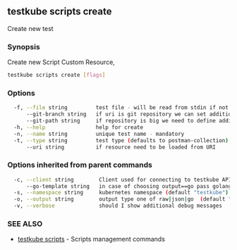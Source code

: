 ## testkube scripts create

Create new test

### Synopsis

Create new Script Custom Resource,

```sh
testkube scripts create [flags]
```

### Options

```sh
  -f, --file string         test file - will be read from stdin if not specified
      --git-branch string   if uri is git repository we can set additional branch parameter
      --git-path string     if repository is big we need to define additional path to directory/file to checkout partially
  -h, --help                help for create
  -n, --name string         unique test name - mandatory
  -t, --type string         test type (defaults to postman-collection)
      --uri string          if resource need to be loaded from URI
```

### Options inherited from parent commands

```sh
  -c, --client string        Client used for connecting to testkube API one of proxy|direct (default "proxy")
      --go-template string   in case of choosing output==go pass golang template (default "{{ . | printf \"%+v\"  }}")
  -s, --namespace string     kubernetes namespace (default "testkube")
  -o, --output string        output type one of raw|json|go  (default "raw")
  -v, --verbose              should I show additional debug messages
```

### SEE ALSO

* [testkube scripts](testkube_scripts.md)  - Scripts management commands

